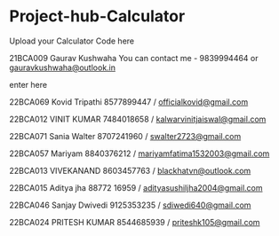 # Project-hub-Calculator
Upload your Calculator Code here 



21BCA009 Gaurav Kushwaha      You can contact me -  9839994464 or gauravkushwaha@outlook.in

enter here

22BCA069 Kovid Tripathi
8577899447 / officialkovid@gmail.com
 
22BCA012 VINIT KUMAR
7484018658 / kalwarvinitjaiswal@gmail.com

22BCA071 Sania Walter
8707241960 / swalter2723@gmail.com

22BCA057 Mariyam
8840376212 / mariyamfatima1532003@gmail.com

22BCA013 VIVEKANAND
8603457763 / blackhatvn@outlook.com

22BCA015 Aditya jha
88772 16959 / adityasushiljha2004@gmail.com 

22BCA046 Sanjay Dwivedi
9125353235 / sdiwedi640@gmail.com

22BCA024 PRITESH KUMAR
8544685939 / priteshk105@gmail.com
